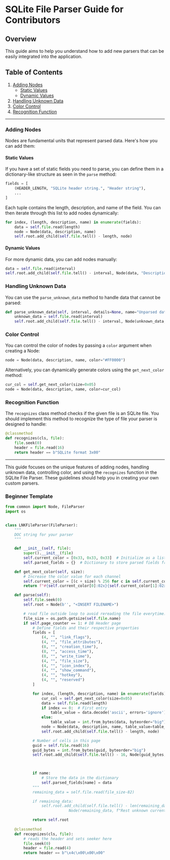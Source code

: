 # SQLite File Parser Guide for Contributors

## Overview

This guide aims to help you understand how to add new parsers that can be easily integrated into the application.

## Table of Contents

1. [Adding Nodes](#adding-nodes)
    - [Static Values](#static-values)
    - [Dynamic Values](#dynamic-values)
2. [Handling Unknown Data](#handling-unknown-data)
3. [Color Control](#color-control)
4. [Recognition Function](#recognition-function)

---

### Adding Nodes

Nodes are fundamental units that represent parsed data. Here's how you can add them:

#### Static Values

If you have a set of static fields you need to parse, you can define them in a dictionary-like structure as seen in the `parse` method:

```python
fields = [
    (HEADER_LENGTH, "SQLite header string.", "Header string"),
    ...
]
```

Each tuple contains the length, description, and name of the field. You can then iterate through this list to add nodes dynamically:

```python
for index, (length, description, name) in enumerate(fields):
    data = self.file.read(length)
    node = Node(data, description, name)
    self.root.add_child(self.file.tell() - length, node)
```

#### Dynamic Values

For more dynamic data, you can add nodes manually:

```python
data = self.file.read(interval)
self.root.add_child(self.file.tell() - interval, Node(data, "Description", name="Name"))
```

### Handling Unknown Data

You can use the `parse_unknown_data` method to handle data that cannot be parsed:

```python
def parse_unknown_data(self, interval, details=None, name="Unparsed data"):
    unknown_data = self.file.read(interval)
    self.root.add_child(self.file.tell() - interval, Node(unknown_data, f"Unparsed!nn{details}", name=f"{name}", color="#FF0000"))
```

### Color Control

You can control the color of nodes by passing a `color` argument when creating a Node:

```python
node = Node(data, description, name, color="#FF0000")
```

Alternatively, you can dynamically generate colors using the `get_next_color` method:

```python
cur_col = self.get_next_color(size=0x05)
node = Node(data, description, name, color=cur_col)
```

### Recognition Function

The `recognizes` class method checks if the given file is an SQLite file. You should implement this method to recognize the type of file your parser is designed to handle:

```python
@classmethod
def recognizes(cls, file):
    file.seek(0)
    header = file.read(16)
    return header == b"SQLite format 3x00"
```

---

This guide focuses on the unique features of adding nodes, handling unknown data, controlling color, and using the `recognizes` function in the SQLite File Parser. These guidelines should help you in creating your own custom parsers.


### Beginner Template

```python
from common import Node, FileParser
import os


class LNKFileParser(FileParser):
    """
    DOC string for your parser
    """

    def __init__(self, file):
        super().__init__(file)
        self.current_color = [0x33, 0x33, 0x33]  # Initialize as a list of integers
        self.parsed_fields = {}  # Dictionary to store parsed fields from dictionary way of coding

    def get_next_color(self, size):
        # Increase the color value for each channel
        self.current_color = [(c + size) % 256 for c in self.current_color]
        return f"#{self.current_color[0]:02x}{self.current_color[1]:02x}{self.current_color[2]:02x}"

    def parse(self):
        self.file.seek(0)
        self.root = Node(b'', "<INSERT FILENAME>") 

        # read file outside loop to avoid rereading the file everytime.
        file_size = os.path.getsize(self.file.name)
        if self.page_counter == 1: # DB Header page
            # Define fields and their respective properties
            fields = [
                (4, "", "link_flags"),
                (4, "", "file_attributes"),
                (8, "", "creation_time"),
                (8, "", "access_time"),
                (8, "", "write_time"),
                (4, "", "file_size"),
                (4, "", "icon_index"),
                (4, "", "show_command"),
                (4, "", "hotkey"),
                (4, "", "reserved")
            ]

            for index, (length, description, name) in enumerate(fields):
                cur_col = self.get_next_color(size=0x05)
                data = self.file.read(length)
                if index == 0:  # First entry
                    table_value = data.decode('ascii', errors='ignore')  # Decode bytes to ASCII
                else:
                    table_value = int.from_bytes(data, byteorder="big")
                node = Node(data, description, name, table_value=table_value, color=cur_col)
                self.root.add_child(self.file.tell() - length, node)

            # Number of cells in this page
            guid = self.file.read(16)
            guid_bytes = int.from_bytes(guid, byteorder="big")
            self.root.add_child(self.file.tell() - 16, Node(guid_bytes,f"no_of_cells: {guid_bytes}", name="GUID"))
            


            if name:
                # Store the data in the dictionary
                self.parsed_fields[name] = data
            """ 
            remaining_data = self.file.read(file_size-82)

            if remaining_data:
                self.root.add_child(self.file.tell() - len(remaining_data),
                            Node(remaining_data, f"Rest unknown currently.", color="#DDAACC")) """

            return self.root
        
    @classmethod
    def recognizes(cls, file):
        # reads the header and sets seeker here
        file.seek(0)
        header = file.read(4)
        return header == b"\x4c\x00\x00\x00"

```